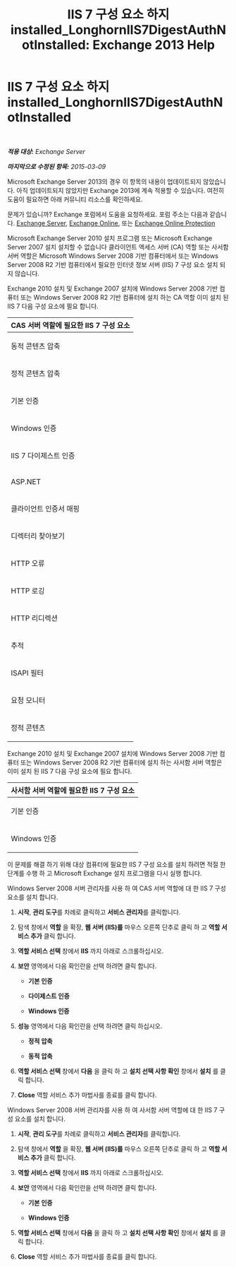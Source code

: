 ﻿---
title: 'IIS 7 구성 요소 하지 installed_LonghornIIS7DigestAuthNotInstalled: Exchange 2013 Help'
TOCTitle: IIS 7 구성 요소 하지 installed_LonghornIIS7DigestAuthNotInstalled
ms:assetid: 5c0523d3-f1ba-4197-9c9f-715673dc1436
ms:mtpsurl: https://technet.microsoft.com/ko-kr/library/ms.exch.setupreadiness.longhorniis7digestauthnotinstalled(v=EXCHG.150)
ms:contentKeyID: 50483208
ms.date: 05/22/2018
mtps_version: v=EXCHG.150
ms.translationtype: MT
---

# IIS 7 구성 요소 하지 installed\_LonghornIIS7DigestAuthNotInstalled

 

_**적용 대상:** Exchange Server_

_**마지막으로 수정된 항목:** 2015-03-09_

Microsoft Exchange Server 2013의 경우 이 항목의 내용이 업데이트되지 않았습니다. 아직 업데이트되지 않았지만 Exchange 2013에 계속 적용할 수 있습니다. 여전히 도움이 필요하면 아래 커뮤니티 리소스를 확인하세요.

문제가 있습니까? Exchange 포럼에서 도움을 요청하세요. 포럼 주소는 다음과 같습니다. [Exchange Server](https://go.microsoft.com/fwlink/p/?linkid=60612), [Exchange Online](https://go.microsoft.com/fwlink/p/?linkid=267542), 또는 [Exchange Online Protection](https://go.microsoft.com/fwlink/p/?linkid=285351)

Microsoft Exchange Server 2010 설치 프로그램 또는 Microsoft Exchange Server 2007 설치 설치할 수 없습니다 클라이언트 액세스 서버 (CA) 역할 또는 사서함 서버 역할은 Microsoft Windows Server 2008 기반 컴퓨터에서 또는 Windows Server 2008 R2 기반 컴퓨터에서 필요한 인터넷 정보 서버 (IIS) 7 구성 요소 설치 되지 않습니다.

Exchange 2010 설치 및 Exchange 2007 설치에 Windows Server 2008 기반 컴퓨터 또는 Windows Server 2008 R2 기반 컴퓨터에 설치 하는 CA 역할 이미 설치 된 IIS 7 다음 구성 요소에 필요 합니다.


<table>
<colgroup>
<col style="width: 100%" />
</colgroup>
<thead>
<tr class="header">
<th><strong>CAS 서버 역할에 필요한 IIS 7 구성 요소</strong></th>
</tr>
</thead>
<tbody>
<tr class="odd">
<td><p>동적 콘텐츠 압축</p></td>
</tr>
<tr class="even">
<td><p>정적 콘텐츠 압축</p></td>
</tr>
<tr class="odd">
<td><p>기본 인증</p></td>
</tr>
<tr class="even">
<td><p>Windows 인증</p></td>
</tr>
<tr class="odd">
<td><p>IIS 7 다이제스트 인증</p></td>
</tr>
<tr class="even">
<td><p>ASP.NET</p></td>
</tr>
<tr class="odd">
<td><p>클라이언트 인증서 매핑</p></td>
</tr>
<tr class="even">
<td><p>디렉터리 찾아보기</p></td>
</tr>
<tr class="odd">
<td><p>HTTP 오류</p></td>
</tr>
<tr class="even">
<td><p>HTTP 로깅</p></td>
</tr>
<tr class="odd">
<td><p>HTTP 리디렉션</p></td>
</tr>
<tr class="even">
<td><p>추적</p></td>
</tr>
<tr class="odd">
<td><p>ISAPI 필터</p></td>
</tr>
<tr class="even">
<td><p>요청 모니터</p></td>
</tr>
<tr class="odd">
<td><p>정적 콘텐츠</p></td>
</tr>
</tbody>
</table>


Exchange 2010 설치 및 Exchange 2007 설치에 Windows Server 2008 기반 컴퓨터 또는 Windows Server 2008 R2 기반 컴퓨터에 설치 하는 사서함 서버 역할은 이미 설치 된 IIS 7 다음 구성 요소에 필요 합니다.


<table>
<colgroup>
<col style="width: 100%" />
</colgroup>
<thead>
<tr class="header">
<th><strong>사서함 서버 역할에 필요한 IIS 7 구성 요소</strong></th>
</tr>
</thead>
<tbody>
<tr class="odd">
<td><p>기본 인증</p></td>
</tr>
<tr class="even">
<td><p>Windows 인증</p></td>
</tr>
</tbody>
</table>


이 문제를 해결 하기 위해 대상 컴퓨터에 필요한 IIS 7 구성 요소를 설치 하려면 적절 한 단계를 수행 하 고 Microsoft Exchange 설치 프로그램을 다시 실행 합니다.

Windows Server 2008 서버 관리자를 사용 하 여 CAS 서버 역할에 대 한 IIS 7 구성 요소를 설치 합니다.

1.  **시작**, **관리 도구**를 차례로 클릭하고 **서비스 관리자**를 클릭합니다.

2.  탐색 창에서 **역할** 을 확장, **웹 서버 (IIS)를** 마우스 오른쪽 단추로 클릭 하 고 **역할 서비스 추가** 클릭 합니다.

3.  **역할 서비스 선택** 창에서 **IIS** 까지 아래로 스크롤하십시오.

4.  **보안** 영역에서 다음 확인란을 선택 하려면 클릭 합니다.
    
      - **기본 인증**
    
      - **다이제스트 인증**
    
      - **Windows 인증**

5.  **성능** 영역에서 다음 확인란을 선택 하려면 클릭 하십시오.
    
      - **정적 압축**
    
      - **동적 압축**

6.  **역할 서비스 선택** 창에서 **다음** 을 클릭 하 고 **설치 선택 사항 확인** 창에서 **설치** 를 클릭 합니다.

7.  **Close** 역할 서비스 추가 마법사를 종료를 클릭 합니다.

Windows Server 2008 서버 관리자를 사용 하 여 사서함 서버 역할에 대 한 IIS 7 구성 요소를 설치 합니다.

1.  **시작**, **관리 도구**를 차례로 클릭하고 **서비스 관리자**를 클릭합니다.

2.  탐색 창에서 **역할** 을 확장, **웹 서버 (IIS)를** 마우스 오른쪽 단추로 클릭 하 고 **역할 서비스 추가** 클릭 합니다.

3.  **역할 서비스 선택** 창에서 **IIS** 까지 아래로 스크롤하십시오.

4.  **보안** 영역에서 다음 확인란을 선택 하려면 클릭 합니다.
    
      - **기본 인증**
    
      - **Windows 인증**

5.  **역할 서비스 선택** 창에서 **다음** 을 클릭 하 고 **설치 선택 사항 확인** 창에서 **설치** 를 클릭 합니다.

6.  **Close** 역할 서비스 추가 마법사를 종료를 클릭 합니다.

